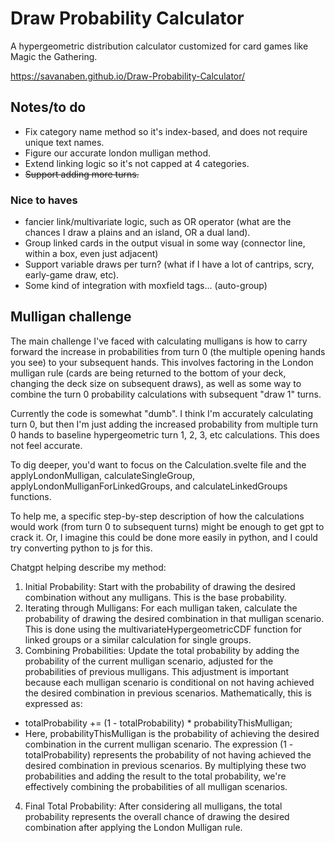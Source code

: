 # Draw Probability Calculator
A hypergeometric distribution calculator customized for card games like Magic the Gathering. 

https://savanaben.github.io/Draw-Probability-Calculator/

 ## Notes/to do
 - Fix category name method so it's index-based, and does not require unique text names. 
 - Figure our accurate london mulligan method.
 - Extend linking logic so it's not capped at 4 categories. 
 - ~~Support adding more turns.~~ 

 ### Nice to haves
 - fancier link/multivariate logic, such as OR operator (what are the chances I draw a plains and an island, OR a dual land).
 - Group linked cards in the output visual in some way (connector line, within a box, even just adjacent)
 - Support variable draws per turn? (what if I have a lot of cantrips, scry, early-game draw, etc). 
 - Some kind of integration with moxfield tags... (auto-group)

## Mulligan challenge
The main challenge I've faced with calculating mulligans is how to carry forward the increase in probabilities from turn 0 (the multiple opening hands you see) to your subsequent hands. This involves factoring in the London mulligan rule (cards are being returned to the bottom of your deck, changing the deck size on subsequent draws), as well as some way to combine the turn 0 probability calculations with subsequent "draw 1" turns. 

Currently the code is somewhat "dumb". I think I'm accurately calculating turn 0, but then I'm just adding the increased probability from multiple turn 0 hands to baseline hypergeometric turn 1, 2, 3, etc calculations. This does not feel accurate. 

To dig deeper, you'd want to focus on the Calculation.svelte file and the applyLondonMulligan, calculateSingleGroup, applyLondonMulliganForLinkedGroups, and calculateLinkedGroups functions. 

To help me, a specific step-by-step description of how the calculations would work (from turn 0 to subsequent turns) might be enough to get gpt to crack it. Or, I imagine this could be done more easily in python, and I could try converting python to js for this. 


Chatgpt helping describe my method:
1. Initial Probability: Start with the probability of drawing the desired combination without any mulligans. This is the base probability.
2. Iterating through Mulligans: For each mulligan taken, calculate the probability of drawing the desired combination in that mulligan scenario. This is done using the multivariateHypergeometricCDF function for linked groups or a similar calculation for single groups.
3. Combining Probabilities: Update the total probability by adding the probability of the current mulligan scenario, adjusted for the probabilities of previous mulligans. This adjustment is important because each mulligan scenario is conditional on not having achieved the desired combination in previous scenarios. Mathematically, this is expressed as:
- totalProbability += (1 - totalProbability) * probabilityThisMulligan;
- Here, probabilityThisMulligan is the probability of achieving the desired combination in the current mulligan scenario. The expression (1 - totalProbability) represents the probability of not having achieved the desired combination in previous scenarios. By multiplying these two probabilities and adding the result to the total probability, we're effectively combining the probabilities of all mulligan scenarios.
4. Final Total Probability: After considering all mulligans, the total probability represents the overall chance of drawing the desired combination after applying the London Mulligan rule.
